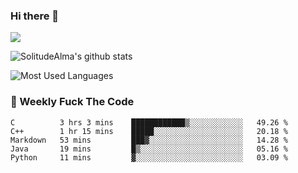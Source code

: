 ### Hi there 👋

<p>
  <a href="https://count.getloli.com/"><img src="https://count.getloli.com/get/@:solitudealma"></a>
</p>

![SolitudeAlma's github stats](https://github-readme-stats.vercel.app/api?username=solitudealma&show_icons=true&theme=radical)

![Most Used Languages](https://github-readme-stats.vercel.app/api/top-langs/?username=solitudealma&layout=compact&hide_border=true&theme=dark)
<!-- ![visitors](https://visitor-badge.glitch.me/badge?page_id=solitudealma.solitudealma.id) -->


### :dart: Weekly Fuck The Code

<!--START_SECTION:waka-->
```text
C          3 hrs 3 mins    ████████████▒░░░░░░░░░░░░   49.26 % 
C++        1 hr 15 mins    █████░░░░░░░░░░░░░░░░░░░░   20.18 % 
Markdown   53 mins         ███▓░░░░░░░░░░░░░░░░░░░░░   14.28 % 
Java       19 mins         █▒░░░░░░░░░░░░░░░░░░░░░░░   05.16 % 
Python     11 mins         ▓░░░░░░░░░░░░░░░░░░░░░░░░   03.09 % 
```
<!--END_SECTION:waka-->
